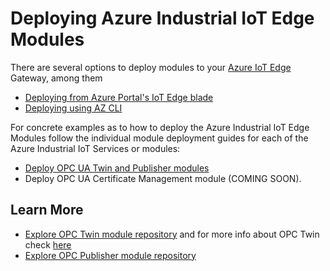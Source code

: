 # Deploying Azure Industrial IoT Edge Modules 

There are several options to deploy modules to your [Azure IoT Edge](https://azure.microsoft.com/en-us/services/iot-edge/) Gateway, among them

- [Deploying from Azure Portal's IoT Edge blade](https://docs.microsoft.com/en-us/azure/iot-edge/how-to-deploy-modules-portal)
- [Deploying using AZ CLI](https://docs.microsoft.com/en-us/azure/iot-edge/how-to-deploy-monitor-cli)

For concrete examples as to how to deploy the Azure Industrial IoT Edge Modules follow the individual module deployment guides for each of the Azure Industrial IoT Services or modules:

- [Deploy OPC UA Twin and Publisher modules](twin/howto-modules.md)
- Deploy OPC UA Certificate Management module (COMING SOON).

## Learn More

- [Explore OPC Twin module repository](https://github.com/Azure/azure-iiot-opc-twin-module) and for more info about OPC Twin check [here](docs/twin/readme.md)
- [Explore OPC Publisher module repository](https://github.com/Azure/iot-edge-opc-publisher)


